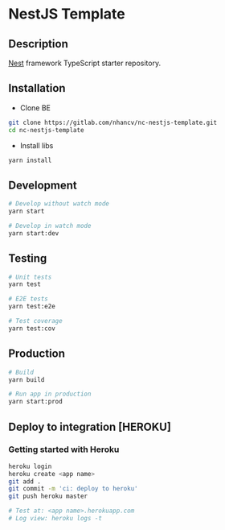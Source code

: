 # NestJS Template

## Description

[Nest](https://github.com/nestjs/nest) framework TypeScript starter repository.

## Installation

- Clone BE

```bash
git clone https://gitlab.com/nhancv/nc-nestjs-template.git
cd nc-nestjs-template
```

- Install libs

```bash
yarn install
```

## Development

```bash
# Develop without watch mode
yarn start

# Develop in watch mode
yarn start:dev
```

## Testing

```bash
# Unit tests
yarn test

# E2E tests
yarn test:e2e

# Test coverage
yarn test:cov
```

## Production

```bash
# Build
yarn build

# Run app in production
yarn start:prod
```

## Deploy to integration [HEROKU]

### Getting started with Heroku

```bash
heroku login
heroku create <app name>
git add .
git commit -m 'ci: deploy to heroku'
git push heroku master

# Test at: <app name>.herokuapp.com
# Log view: heroku logs -t
```

